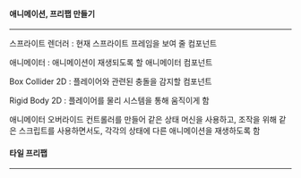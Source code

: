 #### 애니메이션, 프리팹 만들기

------

스프라이트 렌더러 : 현재 스프라이트 프레임을 보여 줄 컴포넌트

애니메이터 : 애니메이션이 재생되도록 할 애니메이터 컴포넌트

Box Collider 2D : 플레이어와 관련된 충돌을 감지할 컴포넌트

Rigid Body 2D : 플레이어를 물리 시스템을 통해 움직이게 함 

애니메이터 오버라이드 컨트롤러를 만들어 같은 상태 머신을 사용하고, 조작을 위해 같은 스크립트를 사용하면서도, 각각의 상태에 다른 애니메이션을 재생하도록 함





#### 타일 프리팹

------